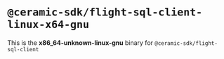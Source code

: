 # `@ceramic-sdk/flight-sql-client-linux-x64-gnu`

This is the **x86_64-unknown-linux-gnu** binary for `@ceramic-sdk/flight-sql-client`

